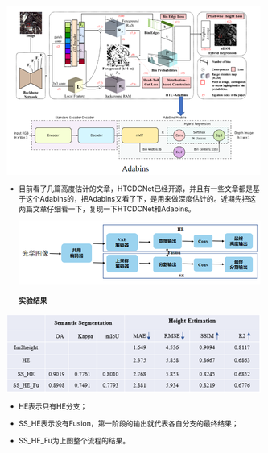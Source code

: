 ![image-20240229130556562](./images/2_29_1.png)

* 目前看了几篇高度估计的文章，HTCDCNet已经开源，并且有一些文章都是基于这个Adabins的，把Adabins又看了下，是用来做深度估计的。近期先把这两篇文章仔细看一下，复现一下HTCDCNet和Adabins。

  ![image-20240229130823315](./images/2_29_3.png)

  #### 实验结果

![image-20240229130622474](./images/2_29_2.png)

* HE表示只有HE分支；

* SS_HE表示没有Fusion，第一阶段的输出就代表各自分支的最终结果；
* SS_HE_Fu为上图整个流程的结果。
